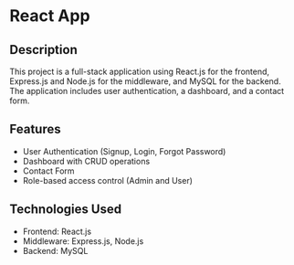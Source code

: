 # React App

## Description
This project is a full-stack application using React.js for the frontend, Express.js and Node.js for the middleware, and MySQL for the backend. The application includes user authentication, a dashboard, and a contact form.
## Features
- User Authentication (Signup, Login, Forgot Password)
- Dashboard with CRUD operations
- Contact Form
- Role-based access control (Admin and User)

## Technologies Used
- Frontend: React.js
- Middleware: Express.js, Node.js
- Backend: MySQL
